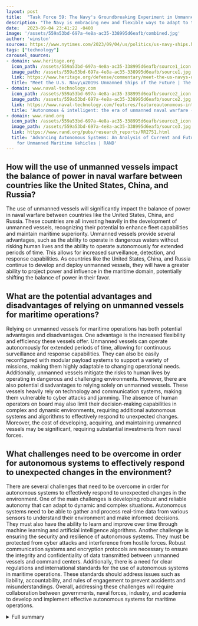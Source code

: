 ```yaml
---
layout: post
title:  "Task Force 59: The Navy's Groundbreaking Experiment in Unmanned Vessels"
description: "The Navy is embracing new and flexible ways to adapt to the evolving threat environment, particularly in Asia. Task Force 59, a groundbreaking experiment led by Admiral Selby, is exploring the use of unmanned vessels to enhance fleet capabilities. This article delves into the Orca Extra Large Unmanned Undersea Vehicle (XLUUV) program and discusses the advantages and future potential of unmanned vessels in naval warfare."
date:   2023-09-04 23:41:22 -0400
image: '/assets/559a53bd-697a-4e8a-ac35-338995d6eafb/combined.jpg'
author: 'winston'
sources: https://www.nytimes.com/2023/09/04/us/politics/us-navy-ships.html https://www.heritage.org/defense/commentary/meet-the-us-navys-unmanned-ships-the-future https://www.naval-technology.com/features/featureautonomous-intelligent-the-era-of-unmanned-naval-warfare-4175458/ https://www.rand.org/pubs/research_reports/RR2751.html https://www.rand.org/pubs/research_reports/RR2751.html
tags: ["technology"]
carousel_sources:
- domain: www.heritage.org
  icon_path: /assets/559a53bd-697a-4e8a-ac35-338995d6eafb/source1_icon.jpg
  image_path: /assets/559a53bd-697a-4e8a-ac35-338995d6eafb/source1.jpg
  link: https://www.heritage.org/defense/commentary/meet-the-us-navys-unmanned-ships-the-future
  title: "Meet the U.S. Navy\u2019s Unmanned Ships of the Future | The Heritage Foundation"
- domain: www.naval-technology.com
  icon_path: /assets/559a53bd-697a-4e8a-ac35-338995d6eafb/source2_icon.jpg
  image_path: /assets/559a53bd-697a-4e8a-ac35-338995d6eafb/source2.jpg
  link: https://www.naval-technology.com/features/featureautonomous-intelligent-the-era-of-unmanned-naval-warfare-4175458/
  title: 'Autonomous & intelligent: the era of unmanned naval warfare - Naval Technology'
- domain: www.rand.org
  icon_path: /assets/559a53bd-697a-4e8a-ac35-338995d6eafb/source3_icon.jpg
  image_path: /assets/559a53bd-697a-4e8a-ac35-338995d6eafb/source3.jpg
  link: https://www.rand.org/pubs/research_reports/RR2751.html
  title: 'Advancing Autonomous Systems: An Analysis of Current and Future Technology
    for Unmanned Maritime Vehicles | RAND'
---
```


## How will the use of unmanned vessels impact the balance of power in naval warfare between countries like the United States, China, and Russia?
The use of unmanned vessels will significantly impact the balance of power in naval warfare between countries like the United States, China, and Russia. These countries are all investing heavily in the development of unmanned vessels, recognizing their potential to enhance fleet capabilities and maintain maritime superiority. Unmanned vessels provide several advantages, such as the ability to operate in dangerous waters without risking human lives and the ability to operate autonomously for extended periods of time. This allows for increased surveillance, detection, and response capabilities. As countries like the United States, China, and Russia continue to develop and deploy unmanned vessels, they will have a greater ability to project power and influence in the maritime domain, potentially shifting the balance of power in their favor.

## What are the potential advantages and disadvantages of relying on unmanned vessels for maritime operations?
Relying on unmanned vessels for maritime operations has both potential advantages and disadvantages. One advantage is the increased flexibility and efficiency these vessels offer. Unmanned vessels can operate autonomously for extended periods of time, allowing for continuous surveillance and response capabilities. They can also be easily reconfigured with modular payload systems to support a variety of missions, making them highly adaptable to changing operational needs. Additionally, unmanned vessels mitigate the risks to human lives by operating in dangerous and challenging environments. However, there are also potential disadvantages to relying solely on unmanned vessels. These vessels heavily rely on technology and communication systems, making them vulnerable to cyber attacks and jamming. The absence of human operators on board may also limit their decision-making capabilities in complex and dynamic environments, requiring additional autonomous systems and algorithms to effectively respond to unexpected changes. Moreover, the cost of developing, acquiring, and maintaining unmanned vessels may be significant, requiring substantial investments from naval forces.

## What challenges need to be overcome in order for autonomous systems to effectively respond to unexpected changes in the environment?
There are several challenges that need to be overcome in order for autonomous systems to effectively respond to unexpected changes in the environment. One of the main challenges is developing robust and reliable autonomy that can adapt to dynamic and complex situations. Autonomous systems need to be able to gather and process real-time data from various sensors to understand their environment and make informed decisions. They must also have the ability to learn and improve over time through machine learning and artificial intelligence algorithms. Another challenge is ensuring the security and resilience of autonomous systems. They must be protected from cyber attacks and interference from hostile forces. Robust communication systems and encryption protocols are necessary to ensure the integrity and confidentiality of data transmitted between unmanned vessels and command centers. Additionally, there is a need for clear regulations and international standards for the use of autonomous systems in maritime operations. These standards should address issues such as liability, accountability, and rules of engagement to prevent accidents and misunderstandings. Overall, addressing these challenges will require collaboration between governments, naval forces, industry, and academia to develop and implement effective autonomous systems for maritime operations.

<details>
  <summary>Full summary</summary>
The increasing shift in warfighting assets towards Asia has prompted the Navy to seek new and flexible ways to adapt to the evolving threat environment. With the challenge of doing more with less, the Navy's Fifth Fleet, covering the Persian Gulf and part of the Indian Ocean, has embarked on a groundbreaking experiment. Task Force 59, consisting of the T-38 Devil Ray and Ocean Aero Triton, is exploring the use of unmanned vessels to enhance fleet capabilities.<br><br>Admiral Selby, the former chief of the Office of Naval Research, proposed the idea after receiving enthusiasm from frontline commanders in the Pacific and the Middle East. The purpose of this experiment is to develop autonomous capabilities that can respond to unexpected changes in the environment.<br><br>One significant development in this field is the Orca Extra Large Unmanned Undersea Vehicle (XLUUV) program. Expected to be completed by next year, Orca will revolutionize naval operations. With a length of fifty-one feet, a weight of fifty tons, and maximum diving depths of 11,000 feet, Orca is a formidable asset.<br><br>Orca's navigational capabilities, autonomy, and payload deployment engineering are currently underway. It will have a range of 6,500 nautical miles and the ability to operate alone for months at a time. Equipped with an inertial navigation system, depth sensors, and GPS, Orca can accurately navigate and surface for position fixes. It also utilizes satellite communications to report information and receive new orders.<br><br>The modular payload system of Orca allows it to support a variety of missions, including mine countermeasures, anti-submarine warfare, anti-surface warfare, and strike missions. It can carry sonar payloads to detect enemy submarines and send location data to friendly helicopters and surface ships. Orca can also be armed with lightweight or heavyweight torpedoes to attack enemy submarines and surface ships.<br><br>In addition to its offensive capabilities, Orca can drop off cargoes on the seabed, such as sensors or mines, to impede enemy shipping. Its modular payload system and open architecture software make it highly adaptable and customizable based on mission requirements.<br><br>The Navy has already purchased four Orcas, indicating their plans to utilize them for real-world missions. One of the advantages of unmanned submersibles like Orca is their ability to operate in dangerous waters without risking human lives. This technology provides the Navy with an unprecedented advantage in maintaining maritime superiority.<br><br>Unmanned vessels are not limited to submarines. The U.S. Navy is investing $2.7 billion in researching and acquiring ten large unmanned surface vessels over the next five years. These vessels will play a crucial role in expanding the Navy's capabilities.<br><br>The development of unmanned vessels is not unique to the United States. China and Russia are also making significant strides in this field. China is developing large, smart, and cost-effective unmanned submarines capable of performing various missions. Russia has its own version of unmanned submarines called Poseidon, which can carry drones and torpedoes.<br><br>The use of unmanned vessels in the defense and security fields extends beyond naval warfare. Rolls Royce predicts that cargo ships will operate without human crews within the next ten years. Unmanned vessels are already being used for roles such as seaborne targets and oceanographic surveying. In the UK, companies like ASV and Thales are developing unmanned mine warfare vessels.<br><br>However, the development of autonomous systems capable of responding to unexpected changes in the environment is still a challenge. The U.S. Navy is actively exploring current and potential military applications of autonomous systems. RAND researchers have analyzed the state of the art in autonomous technology and its implications for future fleet architecture.<br><br>One of the key recommendations is to align the development of autonomy with other capabilities, as well as reevaluating force requirements. The Navy recognizes that commercial systems are unlikely to meet its specific needs and that military investment is essential for the development of effective autonomous capabilities.<br><br>The future of naval warfare lies in unmanned vessels. With advancements in technology and increasing investments, the Navy is poised to achieve and sustain ocean supremacy. Unmanned vessels provide the Navy with unparalleled flexibility, reach, and efficiency, while also minimizing risks to human lives. As autonomous capabilities continue to evolve, the Navy will be at the forefront of shaping the future of maritime operations.
</details>
